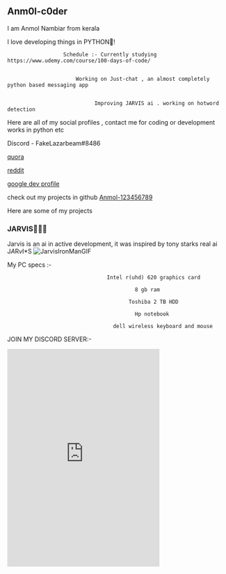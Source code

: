 ## Anm0l-c0der


I am Anmol Nambiar from kerala






I love developing things in PYTHON🐍!

                      Schedule :- Currently studying https://www.udemy.com/course/100-days-of-code/ 


                          Working on Just-chat , an almost completely python based messaging app
                          
                          
                                Improving JARVIS ai . working on hotword detection
                                
                                
                                
Here are all of my social profiles , contact me for coding or development works in python etc 
                               
                                
   Discord - FakeLazarbeam#8486
                                          
   [quora](https://www.quora.com/profile/Anm0lc0der)
                                          
   [reddit](https://www.reddit.com/user/Appu100)
                                          
   [google dev profile](g.dev/anmolcoder)
                                          
  
   
   
check out my projects in github
[Anmol-123456789](https://github.com/anmol-123456789)


Here are some of my projects

### JARVIS🤖🤖🤖
Jarvis is an ai in active development, it was inspired by tony starks real ai J*A*R*v*I*S
![JarvisIronManGIF](https://user-images.githubusercontent.com/83905331/155690410-334d72d7-0d6f-4c67-b016-1e8382abee47.gif)


<script src="https://gist.github.com/anmol-123456789/c5db168b8847e2ceb46e9cb4aa4cf710.js"></script>



My PC specs :-


                                    Intel r(uhd) 620 graphics card 

                                             8 gb ram
               
                                           Toshiba 2 TB HDD
                
                                             Hp notebook
                                             
                                      dell wireless keyboard and mouse
                                      
                                      
                                      
 JOIN MY DISCORD SERVER:-
<iframe src="https://discord.com/widget?id=954315462425063454&theme=dark" width="350" height="500" allowtransparency="true" frameborder="0" sandbox="allow-popups allow-popups-to-escape-sandbox allow-same-origin allow-scripts"></iframe>
                                      
               
